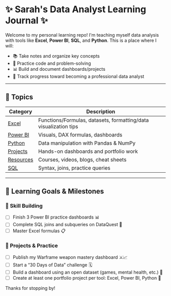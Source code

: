 
# ✨ Sarah's Data Analyst Learning Journal ✨

Welcome to my personal learning repo! I'm teaching myself data analysis with tools like **Excel**, **Power BI**, **SQL**, and **Python**. This is a place where I will:

- 📚 Take notes and organize key concepts
- 🧪 Practice code and problem-solving
- 📊 Build and document dashboards/projects
- 🎯 Track progress toward becoming a professional data analyst

---

## 📂 Topics

| Category | Description |
|---------|-------------|
| [Excel](./Excel) | Functions/Formulas, datasets, formatting/data visualization tips |
| [Power BI](./PowerBI) | Visuals, DAX formulas, dashboards |
| [Python](./Python) | Data manipulation with Pandas & NumPy |
| [Projects](./Projects) | Hands-on dashboards and portfolio work |
| [Resources](./Resources) | Courses, videos, blogs, cheat sheets |
| [SQL](./SQL) | Syntax, joins, practice queries |

---
## 🎯 Learning Goals & Milestones

### 🧠 Skill Building
- [ ] Finish 3 Power BI practice dashboards 📊
- [ ] Complete SQL joins and subqueries on DataQuest 🔄
- [ ] Master Excel formulas 📋

### 📁 Projects & Practice
- [ ] Publish my Warframe weapon mastery dashboard ⚔️📈
- [ ] Start a “30 Days of Data” challenge 🗓️
- [ ] Build a dashboard using an open dataset (games, mental health, etc.) 💾
- [ ] Create at least one portfolio project per tool: Excel, Power BI, Python 🧰

Thanks for stopping by!
